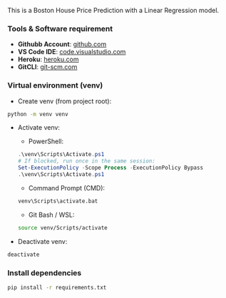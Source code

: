 This is a Boston House Price Prediction with a Linear Regression model. 

### Tools & Software requirement
- **Githubb Account**: [github.com](https://github.com)
- **VS Code IDE**: [code.visualstudio.com](https://code.visualstudio.com/)
- **Heroku**: [heroku.com](https://www.heroku.com/)
- **GitCLI**: [git-scm.com](https://git-scm.com/)

### Virtual environment (venv)
- Create venv (from project root):
```bash
python -m venv venv
```

- Activate venv:
  - PowerShell:
  ```powershell
  .\venv\Scripts\Activate.ps1
  # If blocked, run once in the same session:
  Set-ExecutionPolicy -Scope Process -ExecutionPolicy Bypass
  .\venv\Scripts\Activate.ps1
  ```
  - Command Prompt (CMD):
  ```bat
  venv\Scripts\activate.bat
  ```
  - Git Bash / WSL:
  ```bash
  source venv/Scripts/activate
  ```

- Deactivate venv:
```bash
deactivate
```

### Install dependencies
```bash
pip install -r requirements.txt
```